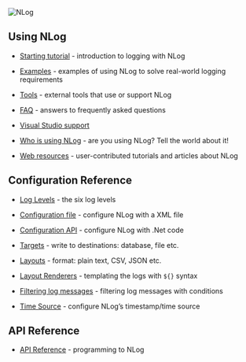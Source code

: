 ![NLog](<http://nlog-project.org/images/NLog.png>)

Using NLog
----------

-   [Starting tutorial](<wiki/Tutorial>) - introduction to logging with NLog

-   [Examples](<wiki/Examples>) - examples of using NLog to solve real-world
    logging requirements

-   [Tools](<wiki/Tools>) - external tools that use or support NLog

-   [FAQ](<wiki/FAQ>) - answers to frequently asked questions

-   [Visual Studio support](<wiki/Visual-Studio-support>)

-   [Who is using NLog](<wiki/Who-Is-Using-NLog>) - are you using NLog? Tell the
    world about it!

-   [Web resources](<wiki/Web-resources>) - user-contributed tutorials and
    articles about NLog

Configuration Reference
-----------------------

-   [Log Levels](<wiki/Log-levels>) - the six log levels

-   [Configuration file](<wiki/Configuration-file>) - configure NLog with a XML
    file

-   [Configuration API](<wiki/Configuration-API>) - configure NLog with .Net
    code

-   [Targets](<wiki/Targets>) - write to destinations: database, file etc.

-   [Layouts](<wiki/Layouts>) - format: plain text, CSV, JSON etc.

-   [Layout Renderers](<wiki/Layout-Renderers>) - templating the logs with `${}`
    syntax

-   [Filtering log messages](<wiki/Filters>) - filtering log messages with
    conditions

-   [Time Source](<TimeSource>) - configure NLog’s timestamp/time source

API Reference
-------------

-   [API Reference](<http://nlog.github.io/documentation>) - programming to NLog
